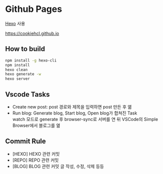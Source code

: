 # Github Pages

[Hexo](https://hexo.io/) 사용

<https://cookiehcl.github.io>

## How to build

``` bash
npm install -g hexo-cli
npm install
hexo clean
hexo generate -w
hexo server
```

## Vscode Tasks

- Create new post: post 경로와 제목을 입력하면 post 만든 후 엶
- Run blog: Generate blog, Start blog, Open blog가 합쳐진 Task  
    watch 모드로 generate 후 browser-sync로 서버를 연 뒤 VSCode의 Simple Browser에서 블로그를 엶

## Commit Rule

- [HEXO] HEXO 관련 커밋
- [REPO] REPO 관련 커밋
- [BLOG] BLOG 관련 커밋 글 작성, 수정, 삭제 등등
